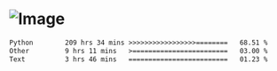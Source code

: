 # ![Image](https://github.com/user-attachments/assets/5f2d2b12-d836-424c-876f-cb0c9a5d9144)

<!--START_SECTION:waka-->

```txt
Python        209 hrs 34 mins >>>>>>>>>>>>>>>>>========   68.51 %
Other         9 hrs 11 mins   >========================   03.00 %
Text          3 hrs 46 mins   =========================   01.23 %
```

<!--END_SECTION:waka-->
